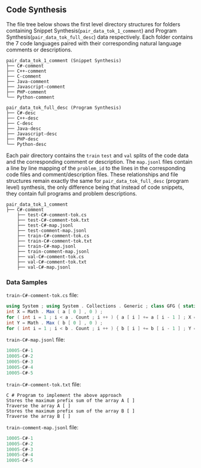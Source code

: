 ## Code Synthesis


The file tree below shows the first level directory structures for folders containing Snippet Synthesis(`pair_data_tok_1_comment`) and Program Synthesis(`pair_data_tok_full_desc`) data respectively. Each folder contains the 7 code languages paired with their corresponding natural language comments or descriptions. 

```
pair_data_tok_1_comment (Snippet Synthesis)
├── C#-comment
├── C++-comment
├── C-comment
├── Java-comment
├── Javascript-comment
├── PHP-comment
└── Python-comment

pair_data_tok_full_desc (Program Synthesis)
├── C#-desc
├── C++-desc
├── C-desc
├── Java-desc
├── Javascript-desc
├── PHP-desc
└── Python-desc
```

Each pair directory contains the ```train``` ```test``` and ```val``` splits of the code data and the corresponding comment or description. The ```map.jsonl``` files contain a line by line mapping of the ```problem_id``` to the lines in the corresponding code files and comment/description files. These relationships and file structures remain exactly the same for ```pair_data_tok_full_desc``` (program level) synthesis, the only difference being that instead of code snippets, they contain full programs and problem descriptions.

```
pair_data_tok_1_comment
├── C#-comment
    ├── test-C#-comment-tok.cs
    ├── test-C#-comment-tok.txt
    ├── test-C#-map.jsonl
    ├── test-comment-map.jsonl
    ├── train-C#-comment-tok.cs
    ├── train-C#-comment-tok.txt
    ├── train-C#-map.jsonl
    ├── train-comment-map.jsonl
    ├── val-C#-comment-tok.cs
    ├── val-C#-comment-tok.txt
    ├── val-C#-map.jsonl
```

### Data Samples

`train-C#-comment-tok.cs` file:

```cs
using System ; using System . Collections . Generic ; class GFG { static int maxPresum ( List < int > a , List < int > b ) {
int X = Math . Max ( a [ 0 ] , 0 ) ;
for ( int i = 1 ; i < a . Count ; i ++ ) { a [ i ] += a [ i - 1 ] ; X = Math . Max ( X , a [ i ] ) ; }
int Y = Math . Max ( b [ 0 ] , 0 ) ;
for ( int i = 1 ; i < b . Count ; i ++ ) { b [ i ] += b [ i - 1 ] ; Y = Math . Max ( Y , b [ i ] ) ; } return X + Y ; }
```

`train-C#-map.jsonl` file:

```c
10005-C#-1
10005-C#-2
10005-C#-3
10005-C#-4
10005-C#-5
```

`train-C#-comment-tok.txt` file:
```
C # Program to implement the above approach
Stores the maximum prefix sum of the array A [ ]
Traverse the array A [ ]
Stores the maximum prefix sum of the array B [ ]
Traverse the array B [ ]
```

`train-comment-map.jsonl` file:

```c
10005-C#-1
10005-C#-2
10005-C#-3
10005-C#-4
10005-C#-5
```
